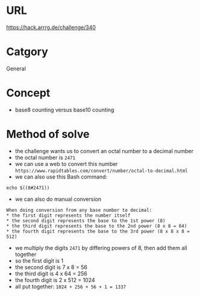 # URL
https://hack.arrrg.de/challenge/340
# Catgory
General
# Concept
* base8 counting versus base10 counting
# Method of solve
* the challenge wants us to convert an octal number to a decimal number
* the octal number is `2471`
* we can use a web to convert this number `https://www.rapidtables.com/convert/number/octal-to-decimal.html`
* we can also use this Bash command:
```
echo $((8#2471))
```
* we can also do manual conversion
```
When doing conversion from any base number to decimal:
* the first digit represents the number itself
* the second digit represents the base to the 1st power (8)
* the third digit represents the base to the 2nd power (8 x 8 = 64)
* the fourth digit represents the base to the 3rd power (8 x 8 x 8 = 512)
```
* we multiply the digits `2471` by differing powers of 8, then add them all together
* so the first digit is 1
* the second digit is 7 x 8 = 56
* the third digit is 4 x 64 = 256
* the fourth digit is 2 x 512 = 1024
* all put together: `1024 + 256 + 56 + 1 = 1337`
